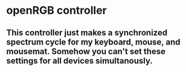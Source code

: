 # openRGB controller

## This controller just makes a synchronized spectrum cycle for my keyboard, mouse, and mousemat. Somehow you can't set these settings for all devices simultanously.